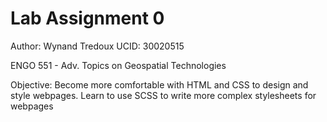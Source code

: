 # Lab Assignment 0
Author: Wynand Tredoux
UCID: 30020515

ENGO 551 - Adv. Topics on Geospatial Technologies

Objective: Become more comfortable with HTML and CSS to design and style webpages. Learn to use SCSS to write more complex stylesheets for webpages